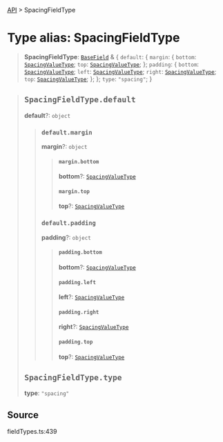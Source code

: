 [API](../index.md) > SpacingFieldType

# Type alias: SpacingFieldType

> **SpacingFieldType**: [`BaseField`](type-alias.BaseField.md) & \{
  `default`: \{
    `margin`: \{
      `bottom`: [`SpacingValueType`](type-alias.SpacingValueType.md);
      `top`: [`SpacingValueType`](type-alias.SpacingValueType.md);
    };
    `padding`: \{
      `bottom`: [`SpacingValueType`](type-alias.SpacingValueType.md);
      `left`: [`SpacingValueType`](type-alias.SpacingValueType.md);
      `right`: [`SpacingValueType`](type-alias.SpacingValueType.md);
      `top`: [`SpacingValueType`](type-alias.SpacingValueType.md);
    };
  };
  `type`: `"spacing"`;
 }

> ## `SpacingFieldType.default`
>
> **default**?: `object`
>
> > ### `default.margin`
> >
> > **margin**?: `object`
> >
> > > #### `margin.bottom`
> > >
> > > **bottom**?: [`SpacingValueType`](type-alias.SpacingValueType.md)
> > >
> > > #### `margin.top`
> > >
> > > **top**?: [`SpacingValueType`](type-alias.SpacingValueType.md)
> > >
> > >
> >
> > ### `default.padding`
> >
> > **padding**?: `object`
> >
> > > #### `padding.bottom`
> > >
> > > **bottom**?: [`SpacingValueType`](type-alias.SpacingValueType.md)
> > >
> > > #### `padding.left`
> > >
> > > **left**?: [`SpacingValueType`](type-alias.SpacingValueType.md)
> > >
> > > #### `padding.right`
> > >
> > > **right**?: [`SpacingValueType`](type-alias.SpacingValueType.md)
> > >
> > > #### `padding.top`
> > >
> > > **top**?: [`SpacingValueType`](type-alias.SpacingValueType.md)
> > >
> > >
> >
> >
>
> ## `SpacingFieldType.type`
>
> **type**: `"spacing"`
>
>

## Source

fieldTypes.ts:439
